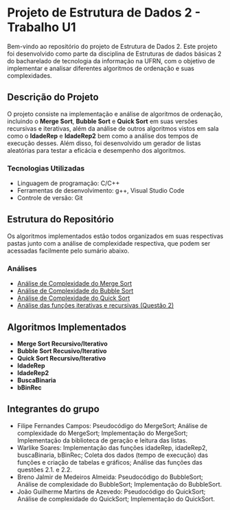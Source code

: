 # Projeto de Estrutura de Dados 2 - Trabalho U1

Bem-vindo ao repositório do projeto de Estrutura de Dados 2. Este projeto foi desenvolvido como parte da disciplina de Estruturas de dados básicas 2 do bacharelado de tecnologia da informação na UFRN, com o objetivo de implementar e analisar diferentes algoritmos de ordenação e suas complexidades.

## Descrição do Projeto

O projeto consiste na implementação e análise de algoritmos de ordenação, incluindo o **Merge Sort**, **Bubble Sort** e **Quick Sort** em suas versões recursivas e iterativas, além da análise de outros algoritmos vistos em sala como o **IdadeRep** e **IdadeRep2** bem como a análise dos tempos de execução desses. Além disso, foi desenvolvido um gerador de listas aleatórias para testar a eficácia e desempenho dos algoritmos.

### Tecnologias Utilizadas
- Linguagem de programação: C/C++
- Ferramentas de desenvolvimento: g++, Visual Studio Code
- Controle de versão: Git

## Estrutura do Repositório

Os algoritmos implementados estão todos organizados em suas respectivas pastas junto com a análise de complexidade respectiva, que podem ser acessadas facilmente pelo sumário abaixo.

### Análises
- [Análise de Complexidade do Merge Sort](https://github.com/BrenoJalmir/Trabalho_U1_EDB2/blob/main/MergeSort/Analise_merge_sort.md)
- [Análise de Complexidade do Bubble Sort](https://github.com/BrenoJalmir/Trabalho_U1_EDB2/blob/main/BubbleSort/pseudoBubbleSorts.md)
- [Análise de Complexidade do Quick Sort](https://github.com/BrenoJalmir/Trabalho_U1_EDB2/blob/main/QuickSort/Analise.md)
- [Análise das funções iterativas e recursivas (Questão 2)](https://github.com/BrenoJalmir/Trabalho_U1_EDB2/blob/main/Iterativas%20e%20Recursivas/Analise.md)

## Algoritmos Implementados

- **Merge Sort Recursivo/Iterativo**
- **Bubble Sort Recusivo/Iterativo**
- **Quick Sort Recursivo/Iterativo**
- **IdadeRep**
- **IdadeRep2**
- **BuscaBinaria**
- **bBinRec**


## Integrantes do grupo
- Filipe Fernandes Campos: Pseudocódigo do MergeSort; Análise de complexidade do MergeSort; Implementação do MergeSort; Implementação da biblioteca de geração e leitura das listas.
- Warlike Soares: Implementação das funções idadeRep, idadeRep2, buscaBinaria, bBinRec; Coleta dos dados (tempo de execução) das funções e criação de tabelas e gráficos; Análise das funções das questões 2.1. e 2.2.
- Breno Jalmir de Medeiros Almeida: Pseudocódigo do BubbleSort; Análise de complexidade do BubbleSort; Implementação do BubbleSort.
- João Guilherme Martins de Azevedo: Pseudocódigo do QuickSort; Análise de complexidade do QuickSort; Implementação do QuickSort.
